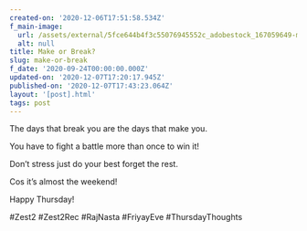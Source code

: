 ```yaml
---
created-on: '2020-12-06T17:51:58.534Z'
f_main-image:
  url: /assets/external/5fce644b4f3c55076945552c_adobestock_167059649-min.jpeg
  alt: null
title: Make or Break?
slug: make-or-break
f_date: '2020-09-24T00:00:00.000Z'
updated-on: '2020-12-07T17:20:17.945Z'
published-on: '2020-12-07T17:43:23.064Z'
layout: '[post].html'
tags: post
---
```


The days that break you are the days that make you.

You have to fight a battle more than once to win it!

Don’t stress just do your best forget the rest.

Cos it’s almost the weekend!

Happy Thursday!

#Zest2 #Zest2Rec #RajNasta #FriyayEve #ThursdayThoughts
